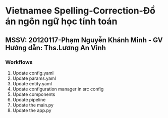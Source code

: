 # Vietnamee Spelling-Correction-Đồ án ngôn ngữ học tính toán
## MSSV: 20120117-Phạm Nguyễn Khánh Minh - GV Hướng dẫn: Ths.Lương An Vinh

### Workflows

1. Update config.yaml
2. Update params.yaml
3. Update entity.yaml
4. Update configuration manager in src config
5. Update components
6. Update pipeline
7. Update the main.py
8. Update the app.py


